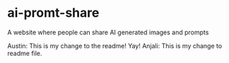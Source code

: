 # ai-promt-share
A website where people can share AI generated images and prompts


Austin: This is my change to the readme! Yay!
Anjali: This is my change to readme file.